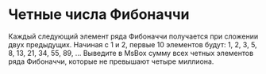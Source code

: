 # Четные числа Фибоначчи

Каждый следующий элемент ряда Фибоначчи получается при сложении двух предыдущих. Начиная с 1 и 2, первые 10 элементов будут:
1, 2, 3, 5, 8, 13, 21, 34, 55, 89, ...
Выведите в MsBox сумму всех четных элементов ряда Фибоначчи, которые не превышают четыре миллиона.
